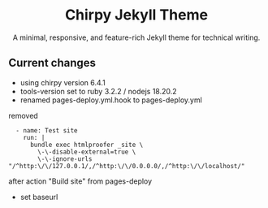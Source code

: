 <div align="center">

  # Chirpy Jekyll Theme

  A minimal, responsive, and feature-rich Jekyll theme for technical writing.

</div>

## Current changes

- using chirpy version 6.4.1
- tools-version set to ruby 3.2.2 / nodejs 18.20.2
- renamed pages-deploy.yml.hook to pages-deploy.yml

removed 

      - name: Test site
        run: |
          bundle exec htmlproofer _site \
            \-\-disable-external=true \
            \-\-ignore-urls "/^http:\/\/127.0.0.1/,/^http:\/\/0.0.0.0/,/^http:\/\/localhost/"

after action "Build site"
from pages-deploy

  - set baseurl
